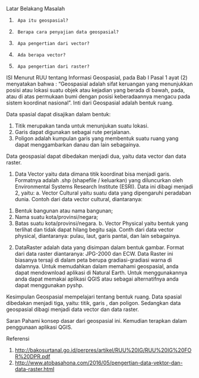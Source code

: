 Latar Belakang Masalah
1.      Apa itu geospasial?
2.      Berapa cara penyajian data geospasial?
3.      Apa pengertian dari vector?
4.      Ada berapa vector?
5.      Apa pengertian dari raster?

ISI
Menurut RUU tentang Informasi Geospasial, pada Bab I Pasal 1 ayat (2) menyatakan bahwa : “Geospasial adalah sifat keruangan yang menunjukkan posisi atau lokasi suatu objek atau kejadian yang berada di bawah, pada, atau di atas permukaan bumi dengan posisi keberadaannya mengacu pada sistem koordinat nasional”. Inti dari Geospasial adalah bentuk ruang.

Data spasial dapat disajikan dalam bentuk:
1.	Titik merupakan tanda untuk menunjukan suatu lokasi.
2.	Garis dapat digunakan sebagai rute perjalanan.
3.	Poligon adalah kumpulan garis yang membentuk suatu ruang yang dapat menggambarkan danau dan lain sebagainya. 

Data geospasial dapat dibedakan menjadi dua, yaitu data vector dan data raster. 
1.	Data Vector yaitu data dimana titik koordinat bisa menjadi garis. Formatnya adalah .shp (shapefile / keluarkan) yang diluncurkan oleh Environmental Systems Research Institute (ESRI). Data ini dibagi menjadi 2, yaitu:
a.	Vector Cultural yaitu suatu data yang dipengaruhi peradaban dunia. Contoh dari data vector cultural, diantaranya:
1)	Bentuk bangunan atau nama bangunan;
2)	Nama suatu kota/provinsi/negara;
3)	Batas suatu kota/provinsi/negara.
b.	Vector Physical yaitu bentuk yang terlihat dan tidak dapat hilang begitu saja. Conth dari data vector physical, diantaranya: pulau, laut, garis pantai, dan lain sebagainya.

2.	DataRaster adalah data yang disimpan dalam bentuk gambar. Format dari data raster diantaranya: JPG-2000 dan ECW. Data Raster ini biasanya tersaji di dalam peta berupa gradiasi-gradiasi warna di dalamnya. Untuk memudahkan dalam memahami geospasial, anda dapat mendownload aplikasi di Natural Earth. Untuk menggunakannya anda dapat memakai aplikasi QGIS atau sebagai alternatifnya anda dapat menggunakan pyshp.

Kesimpulan
Geospasial mempelajari tentang bentuk ruang. Data spasial dibedakan menjadi tiga, yaitu: titik, garis , dan poligon. Sedangkan data geospasial dibagi menjadi data vector dan data raster.

Saran
Pahami konsep dasar dari geospasial ini. Kemudian terapkan dalam penggunaan aplikasi QGIS.

Referensi
1.	http://bakosurtanal.go.id/perpres/artikel/RUU%20IG/RUU%20IG%20FOR%20DPR.pdf
2.	http://www.atobasahona.com/2016/05/pengertian-data-vektor-dan-data-raster.html

